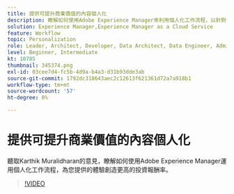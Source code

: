 ```yaml
---
title: 提供可提升商業價值的內容個人化
description: 瞭解如何使用Adobe Experience Manager來利用個人化工作流程，以針對您提供的體驗產生更高的投資報酬率。
solution: Experience Manager,Experience Manager as a Cloud Service
feature: Workflow
topic: Personalization
role: Leader, Architect, Developer, Data Architect, Data Engineer, Admin, User
level: Beginner, Intermediate
kt: 10785
thumbnail: 345374.png
exl-id: 03cee7d4-fc5b-4d9a-b4a3-d31b93dde3ab
source-git-commit: 1792dc318643aec2c12613f621361d72a7a918b1
workflow-type: tm+mt
source-wordcount: '57'
ht-degree: 0%

---
```


# 提供可提升商業價值的內容個人化

聽取Karthik Muralidharan的意見，瞭解如何使用Adobe Experience Manager運用個人化工作流程，為您提供的體驗創造更高的投資報酬率。

>[!VIDEO](https://video.tv.adobe.com/v/345374/?quality=12&learn=on)
